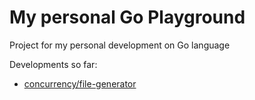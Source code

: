 # My personal Go Playground
Project for my personal development on Go language

Developments so far:

* [concurrency/file-generator](./concurrency/file-generator)
